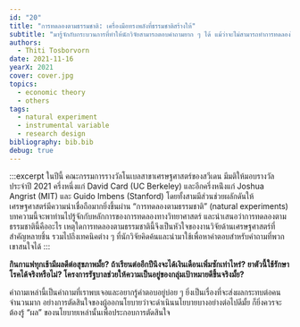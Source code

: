 ```yaml
---
id: "20"
title: "การทดลองตามธรรมชาติ: เครื่องมือทรงพลังที่ธรรมชาติสร้างให้"
subtitle: "มารู้จักกับกระบวนการที่ทำให้นักวิจัยสามารถตอบคำถามยาก ๆ ได้ แม้ว่าจะไม่สามารถทำการทดลองได้เองก็ตาม"
authors: 
  - Thiti Tosborvorn
date: 2021-11-16
yearX: 2021
cover: cover.jpg
topics: 
  - economic theory
  - others
tags: 
  - natural experiment
  - instrumental variable
  - research design
bibliography: bib.bib
debug: true
---
```


:::excerpt
ในปีนี้ คณะกรรมการรางวัลโนเบลสาขาเศรษฐศาสตร์ของสวีเดน
  มีมติให้มอบรางวัลประจำปี 2021 ครึ่งหนึ่งแก่ David Card (UC Berkeley)
  และอีกครึ่งหน่ึงแก่ Joshua Angrist (MIT) และ Guido Imbens (Stanford)
โดยทั้งสามมีส่วนช่วยผลักดันให้เศรษฐศาสตร์มีความน่าเชื่อถือมากยิ่งขึ้นผ่าน
  “การทดลองตามธรรมชาติ” (natural experiments)
บทความนี้จะพาท่านไปรู้จักกับหลักการของการทดลองทางวิทยาศาสตร์
  และนำเสนอว่าการทดลองตามธรรมชาตินี้คืออะไร
  เหตุใดการทดลองตามธรรมชาตินี้จึงเป็นหัวใจของงานวิจัยด้านเศรษฐศาสตร์ที่สำคัญหลายชิ้น
  รวมไปถึงเทคนิคต่าง ๆ ที่นักวิจัยคิดค้นและนำมาใช้เพื่อหาคำตอบสำหรับคำถามที่พวกเขาสนใจได้
:::



**กินกาแฟทุกเช้ามีผลดีต่อสุขภาพมั้ย? ถ้าเรียนต่ออีกปีนึงจะได้เงินเดือนเพิ่มซักเท่าไหร่? ยาตัวนี้ใช้รักษาโรคได้จริงหรือไม่? โครงการรัฐบาลช่วยให้ความเป็นอยู่ของกลุ่มเป้าหมายดีขึ้นจริงมั้ย?**

คำถามเหล่านี้เป็นคำถามที่เราพบเจอและอยากรู้คำตอบอยู่บ่อย ๆ
  ยิ่งเป็นเรื่องที่จะส่งผลกระทบต่อคนจำนวนมาก อย่างการตัดสินใจของผู้ออกนโยบายว่าจะดำเนินนโยบายบางอย่างต่อไปดีมั้ย
  ก็ยิ่งควรจะต้องรู้ “ผล” ของนโยบายเหล่านั้นเพื่อประกอบการตัดสินใจ

